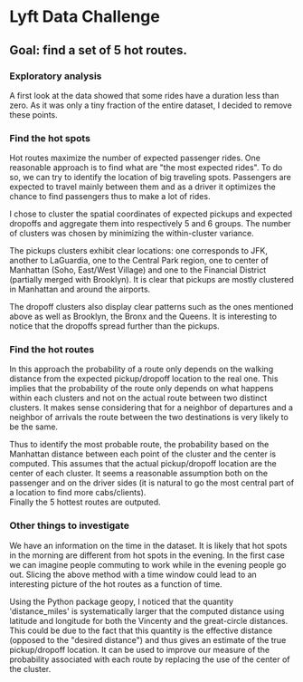 # Lyft Data Challenge

## Goal: find a set of 5 hot routes.

### Exploratory analysis
A first look at the data showed that some rides have a duration less than zero. As it was only a tiny fraction of the entire dataset, I decided to remove these points.

### Find the hot spots
Hot routes maximize the number of expected passenger rides. One reasonable approach is to find what are "the most expected rides".
To do so, we can try to identify the location of big traveling spots. Passengers are expected to travel mainly between them and as a driver it optimizes the chance to find passengers thus to make a lot of rides. <br />


I chose to cluster the spatial coordinates of expected pickups and expected dropoffs and aggregate them into respectively 5 and 6 groups.
The number of clusters was chosen by minimizing the within-cluster variance. <br />


The pickups clusters exhibit clear locations: one corresponds to JFK, another to LaGuardia, one to the Central Park region, one to center of Manhattan (Soho, East/West Village) and one to the Financial District (partially merged with Brooklyn).
It is clear that pickups are mostly clustered in Manhattan and around the airports. <br />


The dropoff clusters also display clear patterns such as the ones mentioned above as well as Brooklyn, the Bronx and the Queens.
It is interesting to notice that the dropoffs spread further than the pickups.

### Find the hot routes
In this approach the probability of a route only depends on the walking distance from the expected pickup/dropoff location to the real one. This implies that the probability of the route only depends on what happens within each clusters and not on the actual route between two distinct clusters. It makes sense considering that for a neighbor of departures and a neighbor of arrivals the route between the two destinations is very likely to be the same. <br />


Thus to identify the most probable route, the probability based on the Manhattan distance between each point of the cluster and the center is computed. This assumes that the actual pickup/dropoff location are the center of each cluster. It seems a reasonable assumption both on the passenger and on the driver sides (it is natural to go the most central part of a location to find more cabs/clients).<br />
Finally the 5 hottest routes are outputed.

### Other things to investigate
We have an information on the time in the dataset. It is likely that hot spots in the morning are different from hot spots in the evening. In the first case we can imagine people commuting to work while in the evening people go out.
Slicing the above method with a time window could lead to an interesting picture of the hot routes as a function of time.  <br />

Using the Python package geopy, I noticed that the quantity 'distance_miles' is systematically larger that the computed distance using latitude and longitude for both the Vincenty and the great-circle distances. 
This could be due to the fact that this quantity is the effective distance (opposed to the "desired distance") and thus gives an estimate of the true pickup/dropoff location. It can be used to improve our measure of the probability associated with each route by replacing the use of the center of the cluster.

